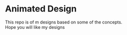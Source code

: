 <h1>Animated Design</h1>
This repo is of m designs based on some of the concepts.<br>
Hope you will like my designs
